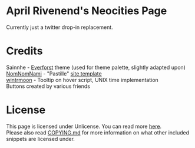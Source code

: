 # April Rivenend's Neocities Page
Currently just a twitter drop-in replacement.

# Credits
Sainnhe - [Everforst](https://github.com/sainnhe/everforest) theme (used for theme palette, slightly adapted upon)  
[NomNomNami](https://nomnomnami.com) - "Pastille" [site template](https://nomnomnami.com/templates/)  
[wintrmoon](https://wintr.neocities.org/) - Tooltip on hover script, UNIX time implementation  
Buttons created by various friends

# License
This page is licensed under Unlicense. You can read more [here](LICENSE).  
Please also read [COPYING.md](COPYING.md) for more information on what other included snippets are licensed under.
